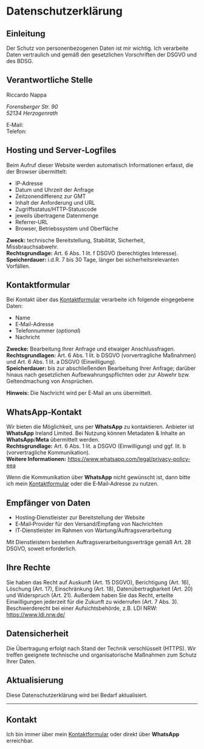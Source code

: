 # Datenschutzerklärung

## Einleitung

Der Schutz von personenbezogenen Daten ist mir wichtig. Ich verarbeite Daten vertraulich und gemäß den gesetzlichen Vorschriften der DSGVO und des BDSG.

## Verantwortliche Stelle

<p class="lead">Riccardo Nappa</p>

<address class="mb-3">
    Forensberger Str. 90<br>
    52134 Herzogenrath
</address>

E‑Mail: <span id="contact-email" class="tap-target"></span>  
Telefon: <span id="contact-phone" class="tap-target"></span>

## Hosting und Server‑Logfiles

Beim Aufruf dieser Website werden automatisch Informationen erfasst, die der Browser übermittelt:

- IP‑Adresse
- Datum und Uhrzeit der Anfrage
- Zeitzonendifferenz zur GMT
- Inhalt der Anforderung und URL
- Zugriffsstatus/HTTP‑Statuscode
- jeweils übertragene Datenmenge
- Referrer‑URL
- Browser, Betriebssystem und Oberfläche

**Zweck:** technische Bereitstellung, Stabilität, Sicherheit, Missbrauchsabwehr.  
**Rechtsgrundlage:** Art. 6 Abs. 1 lit. f DSGVO (berechtigtes Interesse).  
**Speicherdauer:** i.d.R. 7 bis 30 Tage, länger bei sicherheitsrelevanten Vorfällen.

## Kontaktformular

Bei Kontakt über das [Kontaktformular](/kontakt) verarbeite ich folgende eingegebene Daten:

- Name
- E‑Mail-Adresse
- Telefonnummer (_optional_)
- Nachricht

**Zwecke:** Bearbeitung Ihrer Anfrage und etwaiger Anschlussfragen.  
**Rechtsgrundlagen:** Art. 6 Abs. 1 lit. b DSGVO (vorvertragliche Maßnahmen) und Art. 6 Abs. 1 lit. a DSGVO (Einwilligung).  
**Speicherdauer:** bis zur abschließenden Bearbeitung Ihrer Anfrage; darüber hinaus nach gesetzlichen Aufbewahrungspflichten oder zur Abwehr bzw. Geltendmachung von Ansprüchen.

**Hinweis:** Die Nachricht wird per E‑Mail an uns übermittelt.

## WhatsApp‑Kontakt

Wir bieten die Möglichkeit, uns per **WhatsApp** zu kontaktieren. Anbieter ist **WhatsApp** Ireland Limited. Bei Nutzung können Metadaten & Inhalte an **WhatsApp**/**Meta** übermittelt werden.  
**Rechtsgrundlage:** Art. 6 Abs. 1 lit. a DSGVO (Einwilligung) und ggf. lit. b (vorvertragliche Kommunikation).  
**Weitere Informationen:** https://www.whatsapp.com/legal/privacy-policy-eea

Wenn die Kommunikation über **WhatsApp** nicht gewünscht ist, dann bitte ich mein [Kontaktformular](/kontakt) oder die E‑Mail‑Adresse <span id="contact-email" class="tap-target"></span> zu nutzen.

## Empfänger von Daten

- Hosting‑Dienstleister zur Bereitstellung der Website
- E‑Mail‑Provider für den Versand/Empfang von Nachrichten
- IT‑Dienstleister im Rahmen von Wartung/Auftragsverarbeitung

Mit Dienstleistern bestehen Auftragsverarbeitungsverträge gemäß Art. 28 DSGVO, soweit erforderlich.

## Ihre Rechte

Sie haben das Recht auf Auskunft (Art. 15 DSGVO), Berichtigung (Art. 16), Löschung (Art. 17), Einschränkung (Art. 18), Datenübertragbarkeit (Art. 20) und Widerspruch (Art. 21). Außerdem haben Sie das Recht, erteilte Einwilligungen jederzeit für die Zukunft zu widerrufen (Art. 7 Abs. 3).  
Beschwerderecht bei einer Aufsichtsbehörde, z.B. LDI NRW: https://www.ldi.nrw.de/

## Datensicherheit

Die Übertragung erfolgt nach Stand der Technik verschlüsselt (HTTPS). Wir treffen geeignete technische und organisatorische Maßnahmen zum Schutz Ihrer Daten.

## Aktualisierung

Diese Datenschutzerklärung wird bei Bedarf aktualisiert.

---

## Kontakt

Ich bin immer über mein [Kontaktformular](/kontakt) oder direkt über **WhatsApp** erreichbar.

